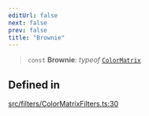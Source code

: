 ```yaml
---
editUrl: false
next: false
prev: false
title: "Brownie"
---
```


> `const` **Brownie**: *typeof* [`ColorMatrix`](/api/namespaces/filters/classes/colormatrix/)

## Defined in

[src/filters/ColorMatrixFilters.ts:30](https://github.com/fabricjs/fabric.js/blob/8748628df7e9de00ba77413bfc3ad9e9fe9d4f30/src/filters/ColorMatrixFilters.ts#L30)
